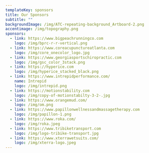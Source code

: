 ```yaml
---
templateKey: sponsors
title: Our Sponsors
subtitle: ""
backgroundImage: /img/ATC-repeating-background_Artboard-2.png
accentimage: /img/topography.png
sponsors:
  - link: https://www.bigpeachrunningco.com
    logo: /img/bprc-r-r-vertical.png
  - link: https://www.coreacupunctureatlanta.com
    logo: /img/core_onecolor_logo.jpg
  - link: https://www.georgiasportschiropractic.com
    logo: /img/gsc_color_3stack.png
  - link: https://hyperice.com
    logo: /img/hyperice_stacked_black.png
  - link: https://www.intrepidperformance.com/
    name: Intrepid
    logo: /img/intrepid.png
  - link: https://motionstability.com
    logo: /img/copy-of-motionstabilty-3-2-.jpg
  - link: https://www.orangemud.com/
    logo: /img/om.png
  - link: https://www.papillonwellnessandmassagetherapy.com
    logo: /img/papillon-1.png
  - link: https://www.roka.com/
    logo: /img/roka.jpeg
  - link: https://www.tribiketransport.com
    logo: /img/logo-tribike-transport.jpg
  - link: https://www.xterrawetsuits.com/
    logo: /img/xterra-logo.jpeg
---
```

